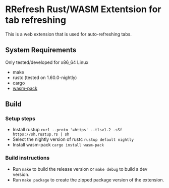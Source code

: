 # RRefresh Rust/WASM Extentsion for tab refreshing

This is a web extension that is used for auto-refreshing tabs.

## System Requirements
Only tested/developed for x86_64 Linux
- make
- rustc (tested on 1.60.0-nightly)
- cargo
- [wasm-pack](https://rustwasm.github.io/wasm-pack/installer/)

## Build 

### Setup steps
- Install rustup
    `curl --proto '=https' --tlsv1.2 -sSf https://sh.rustup.rs | sh`
- Select the nightly version of rustc
    `rustup default nightly`
- Install wasm-pack
    `cargo install wasm-pack`

### Build instructions
- Run `make` to build the release version or `make debug` to build a dev version.
- Run `make package` to create the zipped package version of the extension.
